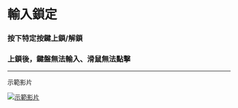 # 輸入鎖定
### 按下特定按鍵上鎖/解鎖
### 上鎖後，鍵盤無法輸入、滑鼠無法點擊

------------

示範影片
<br>

[![示範影片](https://user-images.githubusercontent.com/114442425/194742014-83066df0-ffb5-4a06-9ec3-39c1f3b4a773.jpg)](https://youtu.be/JOYeLT1lFO4)